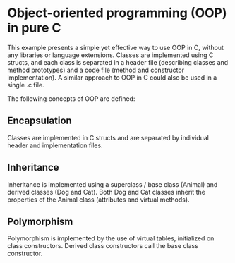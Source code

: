 # Object-oriented programming (OOP) in pure C

This example presents a simple yet effective way to use OOP in C, without any libraries or language extensions. Classes are implemented using C structs, and each class is separated in a header file (describing classes and method prototypes) and a code file (method and constructor implementation). A similar approach to OOP in C could also be used in a single .c file.

The following concepts of OOP are defined:

## Encapsulation

Classes are implemented in C structs and are separated by individual header and implementation files.

## Inheritance

Inheritance is implemented using a superclass / base class (Animal) and derived classes (Dog and Cat). Both Dog and Cat classes inherit the properties of the Animal class (attributes and virtual methods).

## Polymorphism

Polymorphism is implemented by the use of virtual tables, initialized on class constructors. Derived class constructors call the base class constructor.
